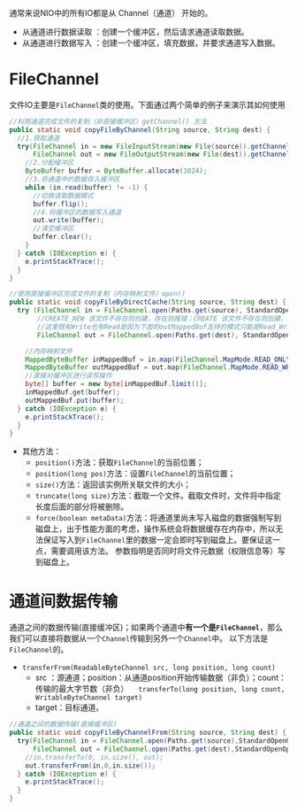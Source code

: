 通常来说NIO中的所有IO都是从 Channel（通道） 开始的。

- 从通道进行数据读取 ：创建一个缓冲区，然后请求通道读取数据。
- 从通道进行数据写入 ：创建一个缓冲区，填充数据，并要求通道写入数据。

# FileChannel

文件IO主要是`FileChannel`类的使用。下面通过两个简单的例子来演示其如何使用

```java
//利用通道完成文件的复制（非直接缓冲区）getChannel() 方法
public static void copyFileByChannel(String source, String dest) {
  //1.获取通道
  try(FileChannel in = new FileInputStream(new File(source)).getChannel();
      FileChannel out = new FileOutputStream(new File(dest)).getChannel()){
    //2.分配缓冲区
    ByteBuffer buffer = ByteBuffer.allocate(1024);
    //3.将通道中的数据存入缓冲区
    while (in.read(buffer) != -1) {
      //切换读取数据模式
      buffer.flip();
      //4.将缓冲区的数据写入通道
      out.write(buffer);
      //清空缓冲区
      buffer.clear();
    }
  } catch (IOException e) {
    e.printStackTrace();
  }
}
```

```java
//使用直接缓冲区完成文件的复制（内存映射文件）open()
public static void copyFileByDirectCache(String source, String dest) {
  try (FileChannel in = FileChannel.open(Paths.get(source), StandardOpenOption.READ);
       //CREATE_NEW 该文件不存在则创建，存在则报错；CREATE 该文件不存在则创建，存在则覆盖
       //这里既有Write也有Read是因为下面的outMappedBuf支持的模式只能是Read_Write
       FileChannel out = FileChannel.open(Paths.get(dest), StandardOpenOption.WRITE, StandardOpenOption.READ, StandardOpenOption.CREATE_NEW)) {

    //内存映射文件
    MappedByteBuffer inMappedBuf = in.map(FileChannel.MapMode.READ_ONLY, 0, in.size());
    MappedByteBuffer outMappedBuf = out.map(FileChannel.MapMode.READ_WRITE, 0, in.size());
    //直接对缓冲区进行读写操作
    byte[] buffer = new byte[inMappedBuf.limit()];
    inMappedBuf.get(buffer);
    outMappedBuf.put(buffer);
  } catch (IOException e) {
    e.printStackTrace();
  }
}
```

- 其他方法：
  - `position()`方法：获取`FileChannel`的当前位置；
  - `position(long pos)`方法：设置`FileChannel`的当前位置；
  - `size()`方法：返回该实例所关联文件的大小；
  - `truncate(long size)`方法：截取一个文件。截取文件时，文件将中指定长度后面的部分将被删除。 
  - `force(boolean metaData)`方法：将通道里尚未写入磁盘的数据强制写到磁盘上，出于性能方面的考虑，操作系统会将数据缓存在内存中，所以无法保证写入到`FileChannel`里的数据一定会即时写到磁盘上。要保证这一点，需要调用该方法。 参数指明是否同时将文件元数据（权限信息等）写到磁盘上。 



# 通道间数据传输

通道之间的数据传输(直接缓冲区)；如果两个通道中**有一个是`FileChannel`**，那么我们可以直接将数据从一个`Channel`传输到另外一个`Channel`中。 以下方法是`FileChannel`的。

- `transferFrom(ReadableByteChannel src, long position, long count)`
  - src ：源通道；position：从通道position开始传输数据（非负）；count：传输的最大字节数（非负）
    `	transferTo(long position, long count, WritableByteChannel target) `
  - target：目标通道。

```java
//通道之间的数据传输(直接缓冲区)
public static void copyFileByChannelFrom(String source, String dest) {
  try(FileChannel in = FileChannel.open(Paths.get(source),StandardOpenOption.READ);
      FileChannel out = FileChannel.open(Paths.get(dest),StandardOpenOption.WRITE,StandardOpenOption.READ,StandardOpenOption.CREATE_NEW)) {
    //in.transferTo(0, in.size(), out);
    out.transferFrom(in,0,in.size());
  } catch (IOException e) {
    e.printStackTrace();
  }
}
```

